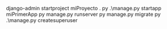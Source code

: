 django-admin startproject miProyecto .
py .\manage.py startapp miPrimerApp
py manage.py runserver
py manage.py migrate
py .\manage.py createsuperuser